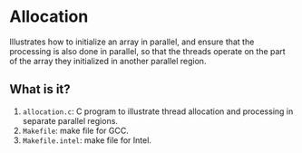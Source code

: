 Allocation
==========

Illustrates how to initialize an array in parallel, and ensure that the
processing is also done in parallel, so that the threads operate on the
part of the array they initialized in another parallel region.

What is it?
-----------
1. `allocation.c`: C program to illustrate thread allocation and
    processing in separate parallel regions.
1. `Makefile`: make file for GCC.
1. `Makefile.intel`: make file for Intel.
